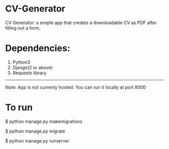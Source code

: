 # CV-Generator
CV Generator: a simple app that creates a downloadable CV as PDF after filling out a form.

# Dependencies: 
1. Python3
2. Django(2 or above) <pip install django>
3. Requests library <pip install requests>
------------------------------------------------------------------------------------------
Note: App is not currenty hosted. You can run it locally at port 8000

# To run
$ python manage.py makemigrations

$ python manage.py migrate

$ python manage.py runserver
